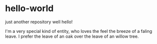 # hello-world
just another repository
well hello! 

I'm a very special kind of entity, who loves the feel the breeze of a faling leave.
I prefer the leave of an oak over the leave of an willow tree.
